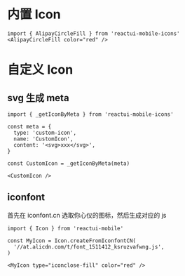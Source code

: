 # 内置 Icon
```tsx | pure
import { AlipayCircleFill } from 'reactui-mobile-icons'
<AlipayCircleFill color="red" />
```


# 自定义 Icon

## svg 生成 meta

```tsx | pure
import { _getIconByMeta } from 'reactui-mobile-icons'

const meta = {
  type: 'custom-icon',
  name: 'CustomIcon',
  content: '<svg>xxx</svg>',
}

const CustomIcon = _getIconByMeta(meta)

<CustomIcon />
```

## iconfont

首先在 iconfont.cn 选取你心仪的图标，然后生成对应的 js

```tsx | pure
import { Icon } from 'reactui-mobile'

const MyIcon = Icon.createFromIconfontCN(
  '//at.alicdn.com/t/font_1511412_ksruzvafwng.js',
)

<MyIcon type="iconclose-fill" color="red" />
```
